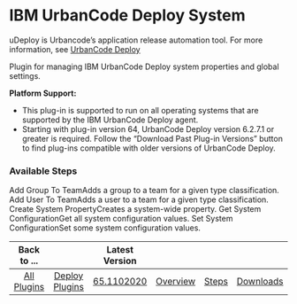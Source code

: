 
# IBM UrbanCode Deploy System


uDeploy is Urbancode’s application release automation tool. For more information, see [UrbanCode Deploy](https://www.ibm.com/cloud/urbancode)

Plugin for managing IBM UrbanCode Deploy system properties and global settings.


**Platform Support:**


* This plug-in is supported to run on all operating systems that are supported by the IBM UrbanCode Deploy agent.
* Starting with plug-in version 64, UrbanCode Deploy version 6.2.7.1 or greater is required. Follow the “Download Past Plug-in Versions” button to find plug-ins compatible with older versions of UrbanCode Deploy.


### Available Steps

Add Group To TeamAdds a group to a team for a given type classification. Add User To TeamAdds a user to a team for a given type classification. Create System PropertyCreates a system-wide property. Get System ConfigurationGet all system configuration values. Set System ConfigurationSet some system configuration values.



|Back to ...||Latest Version||||
| :---: | :---: | :---: | :---: | :---: | :---: |
|[All Plugins](../../index.md)|[Deploy Plugins](../README.md)|[65.1102020](https://raw.githubusercontent.com/UrbanCode/IBM-UCD-PLUGINS/main/files/uDeploy-System/uDeploy-System-65.1102020.zip)|[Overview](overview.md)|[Steps](steps.md)|[Downloads](downloads.md)|

